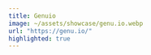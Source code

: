 ```yaml
---
title: Genuio
image: ~/assets/showcase/genu.io.webp
url: "https://genu.io/"
highlighted: true
---
```

